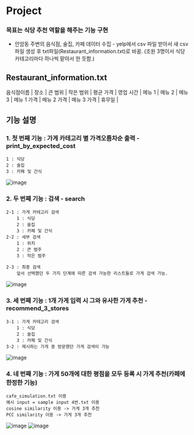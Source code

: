 # Project 

### 목표는 식당 추천 역할을 해주는 기능 구현

* 안암동 주변의 음식점, 술집, 카페 데이터 수집 - yelp에서 csv 파일 받아서 새 csv 파일 생성 후 txt파일(Restaurant_information.txt)로 바꿈. (조원 3명이서 식당 카테고리마다 하나씩 맡아서 한 듯함.)

## Restaurant_information.txt
음식점이름 | 장소 | 큰 범위 | 작은 범위 | 평균 가격 | 영업 시간 | 메뉴 1 | 메뉴 2 | 메뉴 3 | 메뉴 1 가격 | 메뉴 2 가격 | 메뉴 3 가격 | 휴무일 |


## 기능 설명

### 1. 첫 번째 기능 : 가게 카테고리 별 가격오름차순 출력 - print_by_expected_cost
    1 : 식당
    2 : 술집
    3 : 카페 및 간식
   
![image](https://user-images.githubusercontent.com/75352656/199527844-c49d6173-4d1b-4187-8d10-3f4ee561ac33.png)


### 2. 두 번째 기능 : 검색 - search
    2-1 : 가게 카테고리 검색
        1 : 식당
        2 : 술집
        3 : 카페 및 간식
    2-2 : 세부 검색
        1 : 위치
        2 : 큰 범주
        3 : 작은 범주
    
    2-3 : 최종 검색
        앞서 선택했던 두 가지 단계에 따른 검색 가능한 리스트들로 가게 검색 가능.
        
![image](https://user-images.githubusercontent.com/75352656/199528039-37f36c44-98e1-4b9a-83ee-84f08f7b82af.png)


### 3. 세 번째 기능 : 1개 가게 입력 시 그와 유사한 가게 추천 - recommend_3_stores
    3-1 : 가게 카테고리 검색
        1 : 식당
        2 : 술집
        3 : 카페 및 간식
    3-2 : 제시하는 가게 중 방문했던 가게 검색이 가능
    
![image](https://user-images.githubusercontent.com/75352656/199528224-21816ef0-4ba0-47df-bf74-012688a20eae.png)


### 4. 네 번째 기능 : 가게 50개에 대한 평점을 모두 등록 시 가게 추천(카페에 한정한 기능)
    cafe_simulation.txt 이용
    예시 input = sample input 4번.txt 이용
    cosine similarity 이용 -> 가게 3개 추천
    PCC similarity 이용 -> 가게 3개 추천
    
![image](https://user-images.githubusercontent.com/75352656/199528490-388c7b00-003a-4dec-ba2c-bb675e59ac84.png)
![image](https://user-images.githubusercontent.com/75352656/199528585-41961d2a-b52c-41c5-bd4b-e37bf88b6eba.png)
